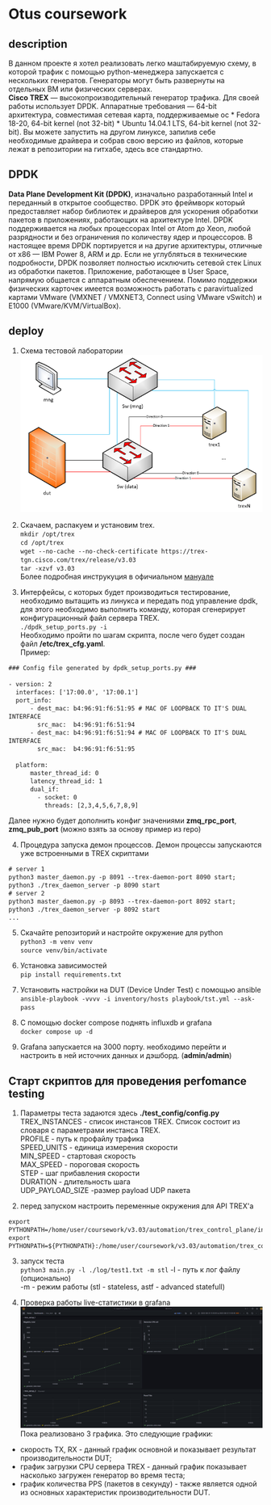 # Otus coursework

## description
В данном проекте я хотел реализовать легко маштабируемую схему, в которой трафик с помощью python-менеджера запускается с нескольких генератов. Генераторы могут быть развернуты на отдельных ВМ или физических серверах.\
__Cisco TREX__ — высокопроизводительный генератор трафика. Для своей работы использует DPDK. Аппаратные требования — 64-bit архитектура, совместимая сетевая карта, поддерживаемые ос * Fedora 18-20, 64-bit kernel (not 32-bit) * Ubuntu 14.04.1 LTS, 64-bit kernel (not 32-bit). Вы можете запустить на другом линуксе, запилив себе необходимые драйвера и собрав свою версию из файлов, которые лежат в репозитории на гитхабе, здесь все стандартно.

## DPDK
__Data Plane Development Kit (DPDK)__, изначально разработанный Intel и переданный в открытое сообщество.
DPDK это фреймворк который предоставляет набор библиотек и драйверов для ускорения обработки пакетов в приложениях, работающих на архитектуре Intel. DPDK поддерживается на любых процессорах Intel от Atom до Xeon, любой разрядности и без ограничения по количеству ядер и процессоров. В настоящее время DPDK портируется и на другие архитектуры, отличные от x86 — IBM Power 8, ARM и др.
Если не углубляться в технические подробности, DPDK позволяет полностью исключить сетевой стек Linux из обработки пакетов. Приложение, работающее в User Space, напрямую общается с аппаратным обеспечением.
Помимо поддержки физических карточек имеется возможность работать с paravirtualized картами VMware (VMXNET /
VMXNET3, Connect using VMware vSwitch) и E1000 (VMware/KVM/VirtualBox).

## deploy
1. Схема тестовой лаборатории
![SCHEME!](https://github.com/ckamone/otus_pro_coursework/blob/master/doc/images/scheme.png)

2. Скачаем, распакуем и установим trex.\
`mkdir /opt/trex`\
`cd /opt/trex`\
`wget --no-cache --no-check-certificate https://trex-tgn.cisco.com/trex/release/v3.03`\
`tar -xzvf v3.03`\
Более подробная инструкуция в офичиальном [мануале](https://trex-tgn.cisco.com/trex/doc/trex_manual.html#_download_and_installation)

3. Интерфейсы, с которых будет производиться тестирование, необходимо вытащить из линукса и передать под управление dpdk, для этого необходимо выполнить команду, которая сгенерирует конфигурационный файл сервера TREX.\
`./dpdk_setup_ports.py -i`\
Необходимо пройти по шагам скрипта, после чего будет создан файл __/etc/trex_cfg.yaml__.\
Пример:
```
### Config file generated by dpdk_setup_ports.py ###

- version: 2
  interfaces: ['17:00.0', '17:00.1']
  port_info:
      - dest_mac: b4:96:91:f6:51:95 # MAC OF LOOPBACK TO IT'S DUAL INTERFACE
        src_mac:  b4:96:91:f6:51:94
      - dest_mac: b4:96:91:f6:51:94 # MAC OF LOOPBACK TO IT'S DUAL INTERFACE
        src_mac:  b4:96:91:f6:51:95

  platform:
      master_thread_id: 0
      latency_thread_id: 1
      dual_if:
        - socket: 0
          threads: [2,3,4,5,6,7,8,9]
```
Далее нужно будет дополнить конфиг значениями __zmq_rpc_port__, __zmq_pub_port__ (можно взять за основу пример из repo)

4. Процедура запуска демон процессов. Демон процессы запускаются уже встроенными в TREX скриптами
```
# server 1
python3 master_daemon.py -p 8091 --trex-daemon-port 8090 start;
python3 ./trex_daemon_server -p 8090 start 
# server 2
python3 master_daemon.py -p 8093 --trex-daemon-port 8092 start;
python3 ./trex_daemon_server -p 8092 start 
...
```

5. Скачайте репозиторий и настройте окружение для python\
`python3 -m venv venv`\
`source venv/bin/activate`

6. Установка зависимостей\
`pip install requirements.txt`

7. Установить настройки на DUT (Device Under Test) с помощью ansible\
`ansible-playbook -vvvv -i inventory/hosts playbook/tst.yml --ask-pass`

8. С помощью docker compose поднять influxdb и grafana\
`docker compose up -d`

9. Grafana запускается на 3000 порту. необходимо перейти и настроить в ней источних данных и дэшборд. (__admin/admin__)

## Старт скриптов для проведения perfomance testing
1. Параметры теста задаются здесь __./test_config/config.py__\
TREX_INSTANCES - список инстансов TREX. Список состоит из словаря с параметрами инстанса TREX.\
PROFILE - путь к профайлу трафика\
SPEED_UNITS - единица измерения скорости\
MIN_SPEED - стартовая скорость\
MAX_SPEED - пороговая скорость\
STEP - шаг прибавления скорости\
DURATION - длительность шага\
UDP_PAYLOAD_SIZE -размер payload UDP пакета

2. перед запуском настроить переменные окружения для API TREX'а
```
export PYTHONPATH=/home/user/coursework/v3.03/automation/trex_control_plane/interactive/;
export PYTHONPATH=${PYTHONPATH}:/home/user/coursework/v3.03/automation/trex_control_plane/stf
```

3. запуск теста\
`python3 main.py -l ./log/test1.txt -m stl`
-l - путь к лог файлу (опционально)\
-m - режим работы (stl - stateless, astf - advanced statefull)

4. Проверка работы live-статистики в grafana
![SCHEME!](https://github.com/ckamone/otus_pro_coursework/blob/master/doc/images/grafana_example2.png)
Пока реализовано 3 графика. 
Это следующие графики:
- скорость TX, RX - данный график основной и показывает результат производительности DUT;
- график загрузки CPU сервера TREX - данный график показывает насколько загружен генератор во время теста;
- график количества PPS (пакетов в секунду) - также является одной из основных характеристик производительности DUT.
